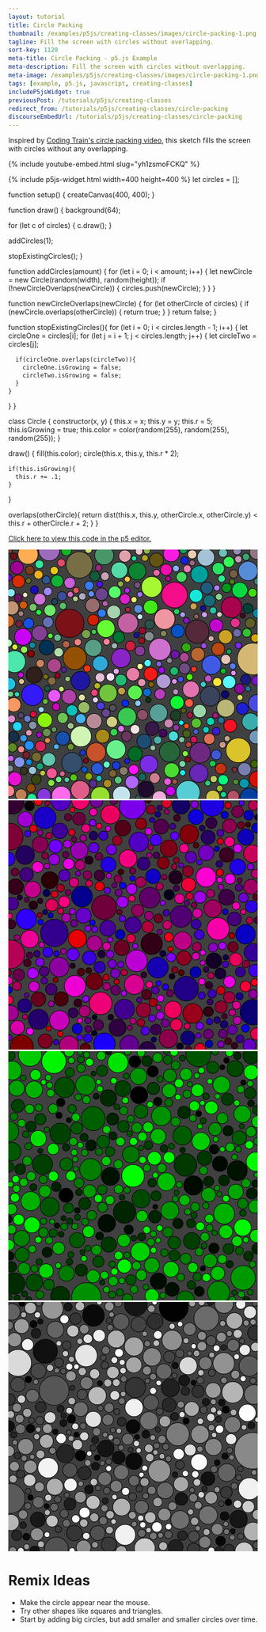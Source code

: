 ```yaml
---
layout: tutorial
title: Circle Packing
thumbnail: /examples/p5js/creating-classes/images/circle-packing-1.png
tagline: Fill the screen with circles without overlapping.
sort-key: 1120
meta-title: Circle Packing - p5.js Example
meta-description: Fill the screen with circles without overlapping.
meta-image: /examples/p5js/creating-classes/images/circle-packing-1.png
tags: [example, p5.js, javascript, creating-classes]
includeP5jsWidget: true
previousPost: /tutorials/p5js/creating-classes
redirect_from: /tutorials/p5js/creating-classes/circle-packing
discourseEmbedUrl: /tutorials/p5js/creating-classes/circle-packing
---
```


Inspired by [Coding Train's circle packing video](https://thecodingtrain.com/challenges/50-animated-circle-packing), this sketch fills the screen with circles without any overlapping.

{% include youtube-embed.html slug="yh1zsmoFCKQ" %}

{% include p5js-widget.html width=400 height=400 %}
let circles = [];

function setup() {
  createCanvas(400, 400);
}

function draw() {
  background(64);

  for (let c of circles) {
    c.draw();
  }

  addCircles(1);

  stopExistingCircles();
}

function addCircles(amount) {
  for (let i = 0; i < amount; i++) {
    let newCircle = new Circle(random(width), random(height));
    if (!newCircleOverlaps(newCircle)) {
      circles.push(newCircle);
    }
  }
}

function newCircleOverlaps(newCircle) {
  for (let otherCircle of circles) {
    if (newCircle.overlaps(otherCircle)) {
      return true;
    }
  }
  return false;
}

function stopExistingCircles(){
  for (let i = 0; i < circles.length - 1; i++) {
    let circleOne = circles[i];
    for (let j = i + 1; j < circles.length; j++) {
      let circleTwo = circles[j];

      if(circleOne.overlaps(circleTwo)){
        circleOne.isGrowing = false;
        circleTwo.isGrowing = false;
      }
    }

  }
}

class Circle {
  constructor(x, y) {
    this.x = x;
    this.y = y;
    this.r = 5;
    this.isGrowing = true;
    this.color = color(random(255), random(255), random(255));
  }

  draw() {
    fill(this.color);
    circle(this.x, this.y, this.r * 2);

    if(this.isGrowing){
      this.r += .1;
    }
  }

  overlaps(otherCircle){
    return dist(this.x, this.y, otherCircle.x, otherCircle.y)
      < this.r + otherCircle.r + 2;
  }
}
</script>

[Click here to view this code in the p5 editor.](https://editor.p5js.org/KevinWorkman/sketches/5X6XxnAXuz)

![random colored circles](/examples/p5js/creating-classes/images/circle-packing-2.png)
![red and blue circles](/examples/p5js/creating-classes/images/circle-packing-3.png)
![green circles](/examples/p5js/creating-classes/images/circle-packing-4.png)
![black and white circles](/examples/p5js/creating-classes/images/circle-packing-5.png)

# Remix Ideas

- Make the circle appear near the mouse.
- Try other shapes like squares and triangles.
- Start by adding big circles, but add smaller and smaller circles over time.
